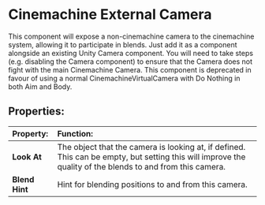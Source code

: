 # Cinemachine External Camera

This component will expose a non-cinemachine camera to the cinemachine system, allowing it to participate in blends.  Just add it as a component alongside an existing Unity Camera component.  You will need to take steps (e.g. disabling the Camera component) to ensure that the Camera does not fight with the main Cinemachine Camera.  This component is deprecated in favour of using a normal CinemachineVirtualCamera with Do Nothing in both Aim and Body.  

## Properties:

| **Property:** | **Function:** |
|:---|:---|
| __Look At__ | The object that the camera is looking at, if defined.  This can be empty, but setting this will improve the quality of the blends to and from this camera. |
| __Blend Hint__ | Hint for blending positions to and from this camera.  |
